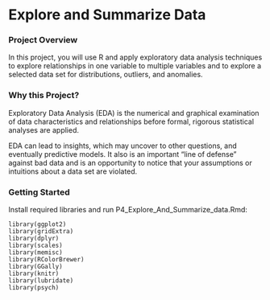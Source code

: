 # Explore and Summarize Data

### Project Overview
In this project, you will use R and apply exploratory data analysis techniques to explore relationships in one variable to multiple variables and to explore a selected data set for distributions, outliers, and anomalies.

### Why this Project?
Exploratory Data Analysis (EDA) is the numerical and graphical examination of data characteristics and relationships before formal, rigorous statistical analyses are applied.

EDA can lead to insights, which may uncover to other questions, and eventually predictive models. It also is an important “line of defense” against bad data and is an opportunity to notice that your assumptions or intuitions about a data set are violated.

### Getting Started
Install required libraries and run P4_Explore_And_Summarize_data.Rmd:  
```
library(ggplot2)
library(gridExtra)
library(dplyr)
library(scales)
library(memisc)
library(RColorBrewer)
library(GGally)
library(knitr)
library(lubridate)
library(psych)
```
